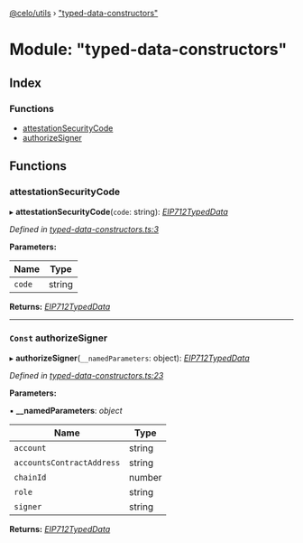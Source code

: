 [@celo/utils](../README.md) › ["typed-data-constructors"](_typed_data_constructors_.md)

# Module: "typed-data-constructors"

## Index

### Functions

* [attestationSecurityCode](_typed_data_constructors_.md#attestationsecuritycode)
* [authorizeSigner](_typed_data_constructors_.md#const-authorizesigner)

## Functions

###  attestationSecurityCode

▸ **attestationSecurityCode**(`code`: string): *[EIP712TypedData](../interfaces/_sign_typed_data_utils_.eip712typeddata.md)*

*Defined in [typed-data-constructors.ts:3](https://github.com/celo-org/celo-monorepo/blob/master/packages/sdk/utils/src/typed-data-constructors.ts#L3)*

**Parameters:**

Name | Type |
------ | ------ |
`code` | string |

**Returns:** *[EIP712TypedData](../interfaces/_sign_typed_data_utils_.eip712typeddata.md)*

___

### `Const` authorizeSigner

▸ **authorizeSigner**(`__namedParameters`: object): *[EIP712TypedData](../interfaces/_sign_typed_data_utils_.eip712typeddata.md)*

*Defined in [typed-data-constructors.ts:23](https://github.com/celo-org/celo-monorepo/blob/master/packages/sdk/utils/src/typed-data-constructors.ts#L23)*

**Parameters:**

▪ **__namedParameters**: *object*

Name | Type |
------ | ------ |
`account` | string |
`accountsContractAddress` | string |
`chainId` | number |
`role` | string |
`signer` | string |

**Returns:** *[EIP712TypedData](../interfaces/_sign_typed_data_utils_.eip712typeddata.md)*
